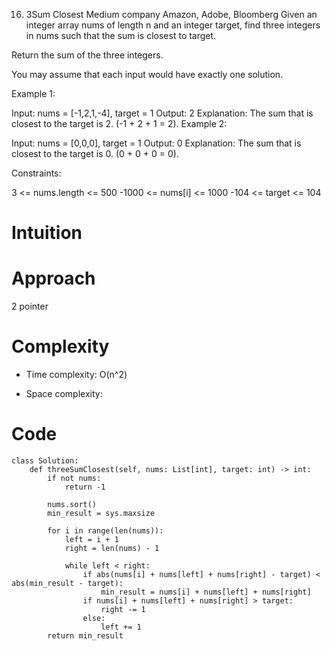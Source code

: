16. 3Sum Closest
Medium
company Amazon, Adobe, Bloomberg
Given an integer array nums of length n and an integer target, find three integers in nums such that the sum is closest to target.

Return the sum of the three integers.

You may assume that each input would have exactly one solution.

 

Example 1:

Input: nums = [-1,2,1,-4], target = 1
Output: 2
Explanation: The sum that is closest to the target is 2. (-1 + 2 + 1 = 2).
Example 2:

Input: nums = [0,0,0], target = 1
Output: 0
Explanation: The sum that is closest to the target is 0. (0 + 0 + 0 = 0).
 

Constraints:

3 <= nums.length <= 500
-1000 <= nums[i] <= 1000
-104 <= target <= 104

# Intuition
<!-- Describe your first thoughts on how to solve this problem. -->

# Approach
 2 pointer

# Complexity
- Time complexity:
O(n^2)

- Space complexity:
<!-- Add your space complexity here, e.g. $$O(n)$$ -->

# Code
```
class Solution:
    def threeSumClosest(self, nums: List[int], target: int) -> int:
        if not nums:
            return -1
        
        nums.sort()
        min_result = sys.maxsize
        
        for i in range(len(nums)):
            left = i + 1
            right = len(nums) - 1

            while left < right:
                if abs(nums[i] + nums[left] + nums[right] - target) < abs(min_result - target):
                    min_result = nums[i] + nums[left] + nums[right]
                if nums[i] + nums[left] + nums[right] > target:
                    right -= 1
                else:
                    left += 1
        return min_result
                

        
```
